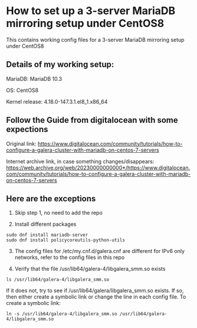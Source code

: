 # How to set up a 3-server MariaDB mirroring setup under CentOS8
This contains working config files for a 3-server MariaDB mirroring setup under CentOS8

## Details of my working setup:

MariaDB: MariaDB 10.3

OS: CentOS8

Kernel release: 4.18.0-147.3.1.el8_1.x86_64



## Follow the Guide from digitalocean with some expections

Original link: https://www.digitalocean.com/community/tutorials/how-to-configure-a-galera-cluster-with-mariadb-on-centos-7-servers

Internet archive link, in case something changes/disappears: https://web.archive.org/web/20230000000000*/https://www.digitalocean.com/community/tutorials/how-to-configure-a-galera-cluster-with-mariadb-on-centos-7-servers



## Here are the exceptions

1. Skip step 1, no need to add the repo

2. Install different packages
```
sudo dnf install mariadb-server
sudo dnf install policycoreutils-python-utils
```

3. The config files for /etc/my.cnf.d/galera.cnf are different for IPv6 only networks, refer to the config files in this repo

4. Verify that the file /usr/lib64/galera-4/libgalera_smm.so exists 
```
ls /usr/lib64/galera-4/libgalera_smm.so
```
If it does not, try to see if /usr/lib64/galera/libgalera_smm.so exists. If so, then either create a symbolic link or change the line in each config file.
To create a symbolic link:
```
ln -s /usr/lib64/galera-4/libgalera_smm.so /usr/lib64/galera-4/libgalera_smm.so
```


